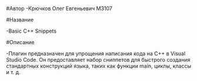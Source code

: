 #Автор
-Крючков Олег Евгеньевич М3107

#Название

-Basic C++ Snippets

#Описание

-Плагин предназначен для упрощения написания кода на C++ в Visual Studio Code. Он предоставляет набор сниппетов для быстрого создания стандартных конструкций языка, таких как функции main, циклы, классы и т. д.